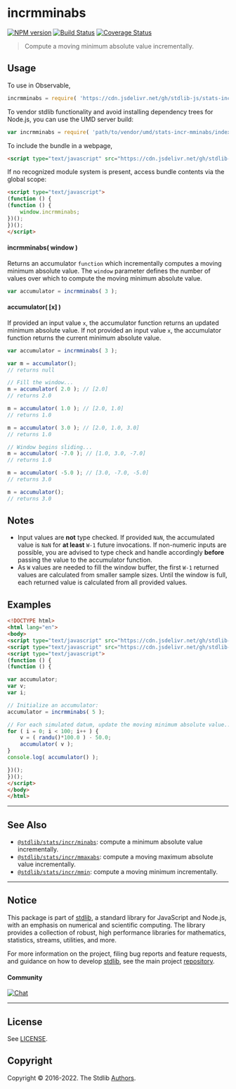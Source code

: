 <!--

@license Apache-2.0

Copyright (c) 2018 The Stdlib Authors.

Licensed under the Apache License, Version 2.0 (the "License");
you may not use this file except in compliance with the License.
You may obtain a copy of the License at

   http://www.apache.org/licenses/LICENSE-2.0

Unless required by applicable law or agreed to in writing, software
distributed under the License is distributed on an "AS IS" BASIS,
WITHOUT WARRANTIES OR CONDITIONS OF ANY KIND, either express or implied.
See the License for the specific language governing permissions and
limitations under the License.

-->

# incrmminabs

[![NPM version][npm-image]][npm-url] [![Build Status][test-image]][test-url] [![Coverage Status][coverage-image]][coverage-url] <!-- [![dependencies][dependencies-image]][dependencies-url] -->

> Compute a moving minimum absolute value incrementally.



<section class="usage">

## Usage

To use in Observable,

```javascript
incrmminabs = require( 'https://cdn.jsdelivr.net/gh/stdlib-js/stats-incr-mminabs@umd/browser.js' )
```

To vendor stdlib functionality and avoid installing dependency trees for Node.js, you can use the UMD server build:

```javascript
var incrmminabs = require( 'path/to/vendor/umd/stats-incr-mminabs/index.js' )
```

To include the bundle in a webpage,

```html
<script type="text/javascript" src="https://cdn.jsdelivr.net/gh/stdlib-js/stats-incr-mminabs@umd/browser.js"></script>
```

If no recognized module system is present, access bundle contents via the global scope:

```html
<script type="text/javascript">
(function () {
(function () {
    window.incrmminabs;
})();
})();
</script>
```

#### incrmminabs( window )

Returns an accumulator `function` which incrementally computes a moving minimum absolute value. The `window` parameter defines the number of values over which to compute the moving minimum absolute value.

```javascript
var accumulator = incrmminabs( 3 );
```

#### accumulator( \[x] )

If provided an input value `x`, the accumulator function returns an updated minimum absolute value. If not provided an input value `x`, the accumulator function returns the current minimum absolute value.

```javascript
var accumulator = incrmminabs( 3 );

var m = accumulator();
// returns null

// Fill the window...
m = accumulator( 2.0 ); // [2.0]
// returns 2.0

m = accumulator( 1.0 ); // [2.0, 1.0]
// returns 1.0

m = accumulator( 3.0 ); // [2.0, 1.0, 3.0]
// returns 1.0

// Window begins sliding...
m = accumulator( -7.0 ); // [1.0, 3.0, -7.0]
// returns 1.0

m = accumulator( -5.0 ); // [3.0, -7.0, -5.0]
// returns 3.0

m = accumulator();
// returns 3.0
```

</section>

<!-- /.usage -->

<section class="notes">

## Notes

-   Input values are **not** type checked. If provided `NaN`, the accumulated value is `NaN` for **at least** `W-1` future invocations. If non-numeric inputs are possible, you are advised to type check and handle accordingly **before** passing the value to the accumulator function.
-   As `W` values are needed to fill the window buffer, the first `W-1` returned values are calculated from smaller sample sizes. Until the window is full, each returned value is calculated from all provided values.

</section>

<!-- /.notes -->

<section class="examples">

## Examples

<!-- eslint no-undef: "error" -->

```html
<!DOCTYPE html>
<html lang="en">
<body>
<script type="text/javascript" src="https://cdn.jsdelivr.net/gh/stdlib-js/random-base-randu@umd/browser.js"></script>
<script type="text/javascript" src="https://cdn.jsdelivr.net/gh/stdlib-js/stats-incr-mminabs@umd/browser.js"></script>
<script type="text/javascript">
(function () {
(function () {

var accumulator;
var v;
var i;

// Initialize an accumulator:
accumulator = incrmminabs( 5 );

// For each simulated datum, update the moving minimum absolute value...
for ( i = 0; i < 100; i++ ) {
    v = ( randu()*100.0 ) - 50.0;
    accumulator( v );
}
console.log( accumulator() );

})();
})();
</script>
</body>
</html>
```

</section>

<!-- /.examples -->

<!-- Section for related `stdlib` packages. Do not manually edit this section, as it is automatically populated. -->

<section class="related">

* * *

## See Also

-   <span class="package-name">[`@stdlib/stats/incr/minabs`][@stdlib/stats/incr/minabs]</span><span class="delimiter">: </span><span class="description">compute a minimum absolute value incrementally.</span>
-   <span class="package-name">[`@stdlib/stats/incr/mmaxabs`][@stdlib/stats/incr/mmaxabs]</span><span class="delimiter">: </span><span class="description">compute a moving maximum absolute value incrementally.</span>
-   <span class="package-name">[`@stdlib/stats/incr/mmin`][@stdlib/stats/incr/mmin]</span><span class="delimiter">: </span><span class="description">compute a moving minimum incrementally.</span>

</section>

<!-- /.related -->

<!-- Section for all links. Make sure to keep an empty line after the `section` element and another before the `/section` close. -->


<section class="main-repo" >

* * *

## Notice

This package is part of [stdlib][stdlib], a standard library for JavaScript and Node.js, with an emphasis on numerical and scientific computing. The library provides a collection of robust, high performance libraries for mathematics, statistics, streams, utilities, and more.

For more information on the project, filing bug reports and feature requests, and guidance on how to develop [stdlib][stdlib], see the main project [repository][stdlib].

#### Community

[![Chat][chat-image]][chat-url]

---

## License

See [LICENSE][stdlib-license].


## Copyright

Copyright &copy; 2016-2022. The Stdlib [Authors][stdlib-authors].

</section>

<!-- /.stdlib -->

<!-- Section for all links. Make sure to keep an empty line after the `section` element and another before the `/section` close. -->

<section class="links">

[npm-image]: http://img.shields.io/npm/v/@stdlib/stats-incr-mminabs.svg
[npm-url]: https://npmjs.org/package/@stdlib/stats-incr-mminabs

[test-image]: https://github.com/stdlib-js/stats-incr-mminabs/actions/workflows/test.yml/badge.svg?branch=main
[test-url]: https://github.com/stdlib-js/stats-incr-mminabs/actions/workflows/test.yml?query=branch:main

[coverage-image]: https://img.shields.io/codecov/c/github/stdlib-js/stats-incr-mminabs/main.svg
[coverage-url]: https://codecov.io/github/stdlib-js/stats-incr-mminabs?branch=main

<!--

[dependencies-image]: https://img.shields.io/david/stdlib-js/stats-incr-mminabs.svg
[dependencies-url]: https://david-dm.org/stdlib-js/stats-incr-mminabs/main

-->

[chat-image]: https://img.shields.io/gitter/room/stdlib-js/stdlib.svg
[chat-url]: https://gitter.im/stdlib-js/stdlib/

[stdlib]: https://github.com/stdlib-js/stdlib

[stdlib-authors]: https://github.com/stdlib-js/stdlib/graphs/contributors

[umd]: https://github.com/umdjs/umd
[es-module]: https://developer.mozilla.org/en-US/docs/Web/JavaScript/Guide/Modules

[deno-url]: https://github.com/stdlib-js/stats-incr-mminabs/tree/deno
[umd-url]: https://github.com/stdlib-js/stats-incr-mminabs/tree/umd
[esm-url]: https://github.com/stdlib-js/stats-incr-mminabs/tree/esm
[branches-url]: https://github.com/stdlib-js/stats-incr-mminabs/blob/main/branches.md

[stdlib-license]: https://raw.githubusercontent.com/stdlib-js/stats-incr-mminabs/main/LICENSE

<!-- <related-links> -->

[@stdlib/stats/incr/minabs]: https://github.com/stdlib-js/stats-incr-minabs/tree/umd/tree/umd

[@stdlib/stats/incr/mmaxabs]: https://github.com/stdlib-js/stats-incr-mmaxabs/tree/umd/tree/umd

[@stdlib/stats/incr/mmin]: https://github.com/stdlib-js/stats-incr-mmin/tree/umd/tree/umd

<!-- </related-links> -->

</section>

<!-- /.links -->
